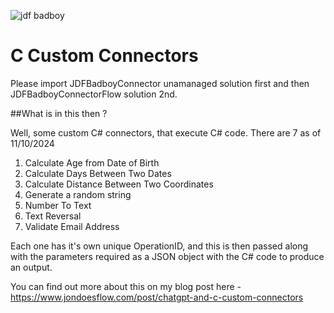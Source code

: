 ![jdf badboy](https://github.com/user-attachments/assets/334c1433-3484-4ac7-b264-1243fefc4beb)



# C Custom Connectors


Please import JDFBadboyConnector unamanaged solution first and then JDFBadboyConnectorFlow solution 2nd.


##What is in this then ?

Well, some custom C# connectors, that execute C# code.  There are 7 as of 11/10/2024

1. Calculate Age from Date of Birth
2. Calculate Days Between Two Dates
3. Calculate Distance Between Two Coordinates
4. Generate a random string
5. Number To Text
6. Text Reversal
7. Validate Email Address

Each one has it's own unique OperationID, and this is then passed along with the parameters required as a JSON object with the C# code to produce an output.

You can find out more about this on my blog post here - https://www.jondoesflow.com/post/chatgpt-and-c-custom-connectors

